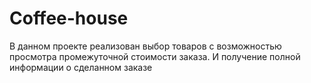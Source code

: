 # Coffee-house

В данном проекте реализован выбор товаров с возможностью просмотра промежуточной стоимости заказа. И получение полной информации о сделанном заказе
